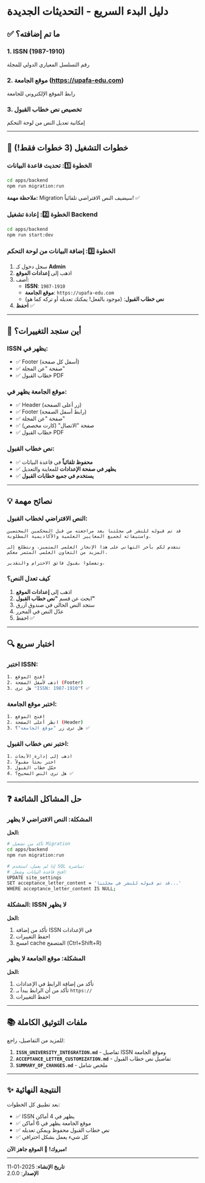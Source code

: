 # دليل البدء السريع - التحديثات الجديدة

## ✅ ما تم إضافته؟

### 1. ISSN (1987-1910)
رقم التسلسل المعياري الدولي للمجلة

### 2. موقع الجامعة (https://upafa-edu.com)
رابط الموقع الإلكتروني للجامعة

### 3. تخصيص نص خطاب القبول
إمكانية تعديل النص من لوحة التحكم

---

## 🚀 خطوات التشغيل (3 خطوات فقط!)

### الخطوة 1️⃣: تحديث قاعدة البيانات
```bash
cd apps/backend
npm run migration:run
```

**ملاحظة مهمة:** Migration سيضيف النص الافتراضي تلقائياً! ✅

### الخطوة 2️⃣: إعادة تشغيل Backend
```bash
cd apps/backend
npm run start:dev
```

### الخطوة 3️⃣: إضافة البيانات من لوحة التحكم
1. سجل دخول كـ **Admin**
2. اذهب إلى **إعدادات الموقع**
3. أضف:
   - **ISSN**: `1987-1910`
   - **موقع الجامعة**: `https://upafa-edu.com`
   - **نص خطاب القبول**: (موجود بالفعل! يمكنك تعديله أو تركه كما هو)
4. **احفظ** ✅

---

## 📍 أين ستجد التغييرات؟

### ISSN يظهر في:
- ✅ Footer (أسفل كل صفحة)
- ✅ صفحة "عن المجلة"
- ✅ خطاب القبول PDF

### موقع الجامعة يظهر في:
- ✅ Header (زر أعلى الصفحة)
- ✅ Footer (رابط أسفل الصفحة)
- ✅ صفحة "عن المجلة"
- ✅ صفحة "الاتصال" (كارت مخصص)
- ✅ خطاب القبول PDF

### نص خطاب القبول:
- ✅ **محفوظ تلقائياً** في قاعدة البيانات
- ✅ **يظهر في صفحة الإعدادات** للمعاينة والتعديل
- ✅ **يستخدم في جميع خطابات القبول**

---

## 💡 نصائح مهمة

### النص الافتراضي لخطاب القبول:
```
قد تم قبوله للنشر في مجلتنا بعد مراجعته من قبل المحكمين المختصين واستيفائه لجميع المعايير العلمية والأكاديمية المطلوبة.

نتقدم لكم بأحر التهاني على هذا الإنجاز العلمي المتميز، ونتطلع إلى المزيد من التعاون العلمي المثمر معكم.

وتفضلوا بقبول فائق الاحترام والتقدير،
```

### كيف تعدل النص؟
1. اذهب إلى **إعدادات الموقع**
2. ابحث عن قسم **"نص خطاب القبول"**
3. ستجد النص الحالي في صندوق أزرق
4. عدّل النص في المحرر
5. احفظ ✅

---

## 🔍 اختبار سريع

### اختبر ISSN:
```bash
1. افتح الموقع
2. اذهب لأسفل الصفحة (Footer)
3. هل ترى "ISSN: 1987-1910"؟ ✅
```

### اختبر موقع الجامعة:
```bash
1. افتح الموقع
2. انظر أعلى الصفحة (Header)
3. هل ترى زر "موقع الجامعة"؟ ✅
```

### اختبر نص خطاب القبول:
```bash
1. اذهب إلى إدارة الأبحاث
2. اختر بحثاً مقبولاً
3. حمّل خطاب القبول
4. هل ترى النص الصحيح؟ ✅
```

---

## ❓ حل المشاكل الشائعة

### المشكلة: النص الافتراضي لا يظهر
**الحل:**
```bash
# تأكد من تشغيل Migration
cd apps/backend
npm run migration:run

# إذا لم يعمل، استخدم SQL مباشرة:
# افتح قاعدة البيانات وشغل:
UPDATE site_settings 
SET acceptance_letter_content = 'قد تم قبوله للنشر في مجلتنا...' 
WHERE acceptance_letter_content IS NULL;
```

### المشكلة: ISSN لا يظهر
**الحل:**
1. تأكد من إضافة ISSN في الإعدادات
2. احفظ التغييرات
3. امسح cache المتصفح (Ctrl+Shift+R)

### المشكلة: موقع الجامعة لا يظهر
**الحل:**
1. تأكد من إضافة الرابط في الإعدادات
2. تأكد من أن الرابط يبدأ بـ `https://`
3. احفظ التغييرات

---

## 📚 ملفات التوثيق الكاملة

للمزيد من التفاصيل، راجع:
1. **`ISSN_UNIVERSITY_INTEGRATION.md`** - تفاصيل ISSN وموقع الجامعة
2. **`ACCEPTANCE_LETTER_CUSTOMIZATION.md`** - تفاصيل نص خطاب القبول
3. **`SUMMARY_OF_CHANGES.md`** - ملخص شامل

---

## ✨ النتيجة النهائية

بعد تطبيق كل الخطوات:
- ✅ ISSN يظهر في 4 أماكن
- ✅ موقع الجامعة يظهر في 6 أماكن
- ✅ نص خطاب القبول محفوظ ويمكن تعديله
- ✅ كل شيء يعمل بشكل احترافي

**مبروك! 🎉 الموقع جاهز الآن!**

---

**تاريخ الإنشاء**: 2025-01-11  
**الإصدار**: 2.0.0
